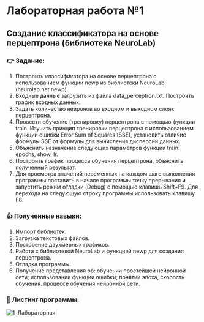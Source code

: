 # Лабораторная работа №1
## Создание классификатора на основе перцептрона (библиотека NeuroLab)
 ### :point_right: Задание:
1.	Построить классификатора на основе перцептрона с использованием функции newp из библиотеки NeuroLab (neurolab.net.newp).
2.	Входные данные загрузить из файла  data_perceptron.txt.
Построить график входных данных.
3.	Задать количество нейронов во входном и выходном слоях перцептрона.
4.	Провести обучение (тренировку) перцептрона с помощью функции train. Изучить принцип тренировки перцептрона с использованием функции ошибки Error Sum of Squares (SSE), установить отличие формулы SSE от формулы для вычисления дисперсии данных.
5.	Объяснить назначение следующих параметров функции train:
epochs, show, lr.
6.	Построить график процесса обучения перцептрона, объяснить полученный результат.
7.	Для просмотра значений переменных на каждом шаге выполнения программы поставить в начале программы точку прерывания и запустить режим отладки (Debug) с помощью клавишь Shift+F9. Для перехода на следующую строку программы использовать клавишу F8.

### :thumbsup: Полученные навыки:
1.	Импорт библиотек.
2.	Загрузка текстовых файлов.
3.	Построение двухмерных графиков.
4.	Работа с библиотекой NeuroLab и функцией newp для создания перцептрона.
5.	Отладка программы.
6.	Получение представления об:
   обучении простейшей нейронной сети;
   использовании функции ошибки;
   понятии эпоха, скорость обучения.
   процессе обучения нейронной сети.
### :bookmark_tabs: Листинг программы:
![1_Лабораторная](https://github.com/user-attachments/assets/6d6a2775-d3c2-401d-8309-62784b0bbabe)
